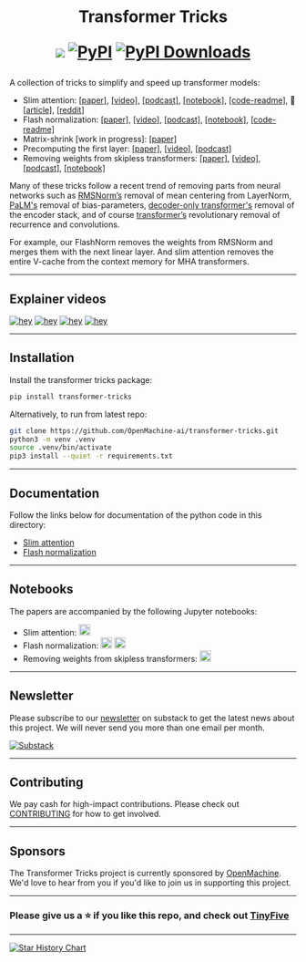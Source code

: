 <h1 align="center"> Transformer Tricks

  <a href="https://transformertricks.substack.com"><img src="https://img.shields.io/badge/Substack-FF6719?logo=substack&logoColor=fff"></a>
  [![PyPI](https://img.shields.io/pypi/v/transformer-tricks)](https://pypi.org/project/transformer-tricks)
  <a href="https://pepy.tech/projects/transformer-tricks"><img src="https://static.pepy.tech/badge/transformer-tricks" alt="PyPI Downloads"></a>
</h1>

A collection of tricks to simplify and speed up transformer models:
- Slim attention: [[paper]](https://arxiv.org/abs/2503.05840), [[video]](https://youtu.be/uVtk3B6YO4Y), [[podcast]](https://notebooklm.google.com/notebook/ac47a53c-866b-4271-ab79-bc48d1b41722/audio), [[notebook]](https://colab.research.google.com/github/OpenMachine-ai/transformer-tricks/blob/main/notebooks/slimAttn_paper.ipynb), [[code-readme]](doc/slimAttn.md), :hugs: [[article]](https://huggingface.co/blog/Kseniase/attentions), [[reddit]](https://www.reddit.com/r/LocalLLaMA/comments/1j9wkc2/slim_attention_cut_your_context_memory_in_half)
- Flash normalization: [[paper]](https://arxiv.org/abs/2407.09577), [[video]](https://youtu.be/GEuJv34_XgU), [[podcast]](https://notebooklm.google.com/notebook/0877599c-720c-49b5-b451-8a41af592dd1/audio), [[notebook]](https://colab.research.google.com/github/OpenMachine-ai/transformer-tricks/blob/main/notebooks/flashNorm_paper.ipynb), [[code-readme]](doc/flashNorm.md)
- Matrix-shrink \[work in progress\]: [[paper]](https://docs.google.com/viewer?url=https://raw.githubusercontent.com/OpenMachine-ai/transformer-tricks/refs/heads/main/doc/matShrink.pdf)
- Precomputing the first layer: [[paper]](https://arxiv.org/abs/2402.13388), [[video]](https://youtu.be/pUeSwnCOoNI), [[podcast]](https://notebooklm.google.com/notebook/7794278e-de6a-40fc-ab1c-3240a40e55d5/audio)
- Removing weights from skipless transformers: [[paper]](https://arxiv.org/abs/2404.12362), [[video]](https://youtu.be/Tx_lMpphd2g), [[podcast]](https://notebooklm.google.com/notebook/0875eef7-094e-4c30-bc13-90a1a074c949/audio), [[notebook]](https://colab.research.google.com/github/OpenMachine-ai/transformer-tricks/blob/main/notebooks/removeWeights_paper.ipynb)

Many of these tricks follow a recent trend of removing parts from neural networks such as [RMSNorm’s](https://arxiv.org/abs/1910.07467) removal of mean centering from LayerNorm, [PaLM's](https://arxiv.org/abs/2204.02311) removal of bias-parameters, [decoder-only transformer's](https://arxiv.org/abs/1801.10198) removal of the encoder stack, and of course [transformer’s](https://arxiv.org/abs/1706.03762) revolutionary removal of recurrence and convolutions.

For example, our FlashNorm removes the weights from RMSNorm and merges them with the next linear layer. And slim attention removes the entire V-cache from the context memory for MHA transformers.

---

## Explainer videos

[![hey](https://img.youtube.com/vi/uVtk3B6YO4Y/0.jpg)](https://www.youtube.com/watch?v=uVtk3B6YO4Y "Slim attention")
[![hey](https://img.youtube.com/vi/GEuJv34_XgU/0.jpg)](https://www.youtube.com/watch?v=GEuJv34_XgU "Flash normalization")
[![hey](https://img.youtube.com/vi/pUeSwnCOoNI/0.jpg)](https://www.youtube.com/watch?v=pUeSwnCOoNI "Precomputing the first layer")
[![hey](https://img.youtube.com/vi/Tx_lMpphd2g/0.jpg)](https://www.youtube.com/watch?v=Tx_lMpphd2g "Removing weights from skipless transformers")

---

## Installation

Install the transformer tricks package:
```bash
pip install transformer-tricks
```

Alternatively, to run from latest repo:
```bash
git clone https://github.com/OpenMachine-ai/transformer-tricks.git
python3 -m venv .venv
source .venv/bin/activate
pip3 install --quiet -r requirements.txt
```

---

## Documentation
Follow the links below for documentation of the python code in this directory:
- [Slim attention](doc/slimAttn.md)
- [Flash normalization](doc/flashNorm.md)

---

## Notebooks
The papers are accompanied by the following Jupyter notebooks:
- Slim attention: <a href="https://colab.research.google.com/github/OpenMachine-ai/transformer-tricks/blob/main/notebooks/slimAttn_paper.ipynb"><img src="https://colab.research.google.com/assets/colab-badge.svg" alt="Colab" height="20"></a>
- Flash normalization: <a href="https://colab.research.google.com/github/OpenMachine-ai/transformer-tricks/blob/main/notebooks/flashNorm_example.ipynb"><img src="https://colab.research.google.com/assets/colab-badge.svg" alt="Colab" height="20"></a> <a href="https://colab.research.google.com/github/OpenMachine-ai/transformer-tricks/blob/main/notebooks/flashNorm_paper.ipynb"><img src="https://colab.research.google.com/assets/colab-badge.svg" alt="Colab" height="20"></a>
- Removing weights from skipless transformers: <a href="https://colab.research.google.com/github/OpenMachine-ai/transformer-tricks/blob/main/notebooks/removeWeights_paper.ipynb"><img src="https://colab.research.google.com/assets/colab-badge.svg" alt="Colab" height="20"></a>

---
## Newsletter
Please subscribe to our [newsletter](https://transformertricks.substack.com) on substack to get the latest news about this project. We will never send you more than one email per month.

[![Substack](https://img.shields.io/badge/Substack-FF6719?logo=substack&logoColor=fff)](https://transformertricks.substack.com)

---

## Contributing
We pay cash for high-impact contributions. Please check out [CONTRIBUTING](doc/CONTRIBUTING.md) for how to get involved.

---

## Sponsors
The Transformer Tricks project is currently sponsored by [OpenMachine](https://openmachine.ai). We'd love to hear from you if you'd like to join us in supporting this project.

---

### Please give us a ⭐ if you like this repo, and check out [TinyFive](https://github.com/OpenMachine-ai/tinyfive)

---

[![Star History Chart](https://api.star-history.com/svg?repos=OpenMachine-ai/transformer-tricks&type=Date)](https://www.star-history.com/#OpenMachine-ai/transformer-tricks&Date)
